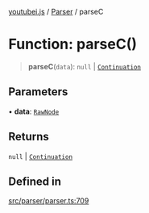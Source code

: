 [youtubei.js](../../../README.md) / [Parser](../README.md) / parseC

# Function: parseC()

> **parseC**(`data`): `null` \| [`Continuation`](../../../classes/Continuation.md)

## Parameters

• **data**: [`RawNode`](../../APIResponseTypes/type-aliases/RawNode.md)

## Returns

`null` \| [`Continuation`](../../../classes/Continuation.md)

## Defined in

[src/parser/parser.ts:709](https://github.com/LuanRT/YouTube.js/blob/e54e499ff553dab51e6d9d1aebc090b50fec29ba/src/parser/parser.ts#L709)
